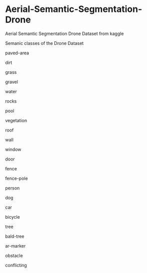 # Aerial-Semantic-Segmentation-Drone
Aerial Semantic Segmentation Drone Dataset from kaggle

Semanic classes of the Drone Dataset

paved-area

dirt

grass

gravel

water

rocks

pool

vegetation

roof

wall

window

door

fence

fence-pole

person

dog

car

bicycle

tree

bald-tree

ar-marker

obstacle

conflicting

